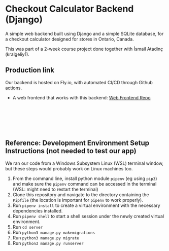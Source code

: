 # Checkout Calculator Backend (Django)

A simple web backend built using Django and a simple SQLite database, for a checkout calculator designed for stores in Ontario, Canada.

This was part of a 2-week course project done together with İsmail Atadinç (kralgeliy1).

## Production link
Our backend is hosted on Fly.io, with automated CI/CD through Github actions.

- A web frontend that works with this backend: [Web Frontend Repo](https://github.com/JonathanJTang/Checkout-Calculator-Frontend)

&nbsp;

&nbsp;

&nbsp;

## Reference: Development Environment Setup Instructions (not needed to test our app)
We ran our code from a Windows Subsystem Linux (WSL) terminal window, but these steps would probably work on Linux machines too.
1. From the command line, install python module `pipenv` (eg using `pip3`) and make sure the `pipenv` command can be accessed in the terminal (WSL: might need to restart the terminal)
2. Clone this repository and navigate to the directory containing the `Pipfile` (the location is important for `pipenv` to work properly).
3. Run `pipenv install` to create a virtual environment with the necessary dependencies installed.
4. Run `pipenv shell` to start a shell session under the newly created virtual environment.
5. Run `cd server`
6. Run `python3 manage.py makemigrations`
7. Run `python3 manage.py migrate`
8. Run `python3 manage.py runserver`
